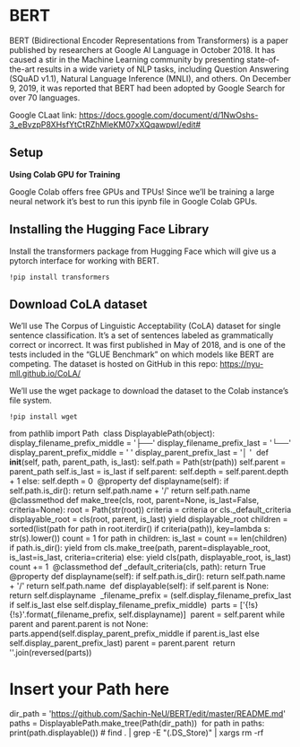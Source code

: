 # BERT

BERT (Bidirectional Encoder Representations from Transformers) is a paper published by researchers at Google AI Language in October 2018. It has caused a stir in the Machine Learning community by presenting state-of-the-art results in a wide variety of NLP tasks, including Question Answering (SQuAD v1.1), Natural Language Inference (MNLI), and others. On December 9, 2019, it was reported that BERT had been adopted by Google Search for over 70 languages.

Google CLaat link: https://docs.google.com/document/d/1NwOshs-3_eBvzpP8XHsfYtCtRZhMleKM07xXQqawpwI/edit#

## Setup

**Using Colab GPU for Training**

Google Colab offers free GPUs and TPUs! Since we’ll be training a large neural network it’s best to run this ipynb file in Google Colab GPUs.

## Installing the Hugging Face Library

Install the transformers package from Hugging Face which will give us a pytorch interface for working with BERT. 

`!pip install transformers`

## Download CoLA dataset

We’ll use The Corpus of Linguistic Acceptability (CoLA) dataset for single sentence classification. It’s a set of sentences labeled as grammatically correct or incorrect. It was first published in May of 2018, and is one of the tests included in the “GLUE Benchmark” on which models like BERT are competing. The dataset is hosted on GitHub in this repo: https://nyu-mll.github.io/CoLA/

We’ll use the wget package to download the dataset to the Colab instance’s file system.

`!pip install wget`

from pathlib import Path
​
class DisplayablePath(object):
    display_filename_prefix_middle = '├──'
    display_filename_prefix_last = '└──'
    display_parent_prefix_middle = '    '
    display_parent_prefix_last = '│   '
​
    def __init__(self, path, parent_path, is_last):
        self.path = Path(str(path))
        self.parent = parent_path
        self.is_last = is_last
        if self.parent:
            self.depth = self.parent.depth + 1
        else:
            self.depth = 0
​
    @property
    def displayname(self):
        if self.path.is_dir():
            return self.path.name + '/'
        return self.path.name
​
    @classmethod
    def make_tree(cls, root, parent=None, is_last=False, criteria=None):
        root = Path(str(root))
        criteria = criteria or cls._default_criteria
​
        displayable_root = cls(root, parent, is_last)
        yield displayable_root
​
        children = sorted(list(path
                               for path in root.iterdir()
                               if criteria(path)),
                          key=lambda s: str(s).lower())
        count = 1
        for path in children:
            is_last = count == len(children)
            if path.is_dir():
                yield from cls.make_tree(path,
                                         parent=displayable_root,
                                         is_last=is_last,
                                         criteria=criteria)
            else:
                yield cls(path, displayable_root, is_last)
            count += 1
​
    @classmethod
    def _default_criteria(cls, path):
        return True
​
    @property
    def displayname(self):
        if self.path.is_dir():
            return self.path.name + '/'
        return self.path.name
​
    def displayable(self):
        if self.parent is None:
            return self.displayname
​
        _filename_prefix = (self.display_filename_prefix_last
                            if self.is_last
                            else self.display_filename_prefix_middle)
​
        parts = ['{!s} {!s}'.format(_filename_prefix,
                                    self.displayname)]
​
        parent = self.parent
        while parent and parent.parent is not None:
            parts.append(self.display_parent_prefix_middle
                         if parent.is_last
                         else self.display_parent_prefix_last)
            parent = parent.parent
​
        return ''.join(reversed(parts))
​
​
# Insert your Path here
dir_path = 'https://github.com/Sachin-NeU/BERT/edit/master/README.md'
paths = DisplayablePath.make_tree(Path(dir_path))
​
for path in paths:
    print(path.displayable())
    # find . | grep -E "(.DS_Store)" | xargs rm -rf
